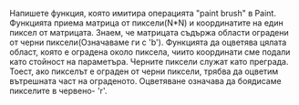 Напишете функция, която имитира операцията "paint brush" в Paint. Функцията приема матрица от пиксели(N*N) и координатите на един пиксел от матрицата.
Знаем, че матрицата съдържа области оградени от черни пиксели(Означаваме ги с 'b'). Функцията да оцветява цялата област, която е оградена около пиксела, чиито координати сме подали като стойност на параметъра. Черните пиксели служат като преграда. Тоест, ако пикселът е ограден от черни пиксели, трябва да оцветим вътрешната част на ограденото. Оцветяване означава да боядисаме пикселите в червено- 'r'.